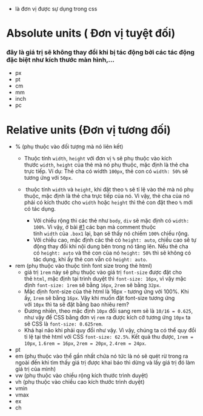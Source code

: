 - là đơn vị được sự dụng trong css
# Absolute units ( Đơn vị tuyệt đối)
### đây là giá trị sẽ không thay đổi khi bị tác động bởi các tác động đặc biệt như kích thước màn hình,...
- px
- pt
- cm
- mm
- inch
- pc

# Relative units (Đơn vị tương đối)
- % (phụ thuộc vào đối tượng mà nó liên kết)
	- Thuộc tính `width`, `height` với đơn vị `%` sẽ phụ thuộc vào kích thước `width`, `height` của thẻ mà nó phụ thuộc, mặc định là thẻ cha trực tiếp. Ví dụ: Thẻ cha có width `100px`, thẻ con có `width: 50%` sẽ tương ứng với `50px`.
	-  thuộc tính `width` và `height`, khi đặt theo `%` sẽ tỉ lệ vào thẻ mà nó phụ thuộc, mặc định là thẻ cha trực tiếp của nó. Vì vậy, thẻ cha của nó phải có kích thước cho `width` hoặc `height` thì thẻ con đặt theo `%` mới có tác dụng.

		- Với chiều rộng thì các thẻ như `body`, `div` sẽ mặc định có `width: 100%`. Vì vậy, ở bài [#1](https://fullstack.edu.vn/learning/html-css?id=dd794d1c-cea2-4f50-a792-91765cc92a74) các bạn mà comment thuộc tính `width` của `.box1` lại, bạn sẽ thấy nó chiếm `100%` chiều rộng.
		- Với chiều cao, mặc định các thẻ có `height: auto`, chiều cao sẽ tự động thay đổi khi nội dung bên trong nó tăng lên. Nếu thẻ cha có `height: auto` và thẻ con của nó `height: 50%` thì sẽ không có tác dụng, khi ấy thẻ con vẫn có `height: auto`.
- rem (phụ thuộc vào thuộc tính font size trong thẻ html)
	- giá trị `1rem` này sẽ phụ thuộc vào giá trị `font-size` được đặt cho thẻ `html`, mặc định tại trình duyệt thì `font-size: 16px`, vì vậy mặc định `font-size: 1rem` sẽ bằng `16px`, `2rem` sẽ bằng `32px`.
	- Mặc định font-size của thẻ html là 16px - tương ứng với 100%. Khi ấy, `1rem` sẽ bằng `16px`. Vậy khi muốn đặt font-size tương ứng với `10px` thì ta sẽ đặt bằng bao nhiêu rem?
	- Đương nhiên, theo mặc định `10px` đổi sang rem sẽ là `10/16 = 0.625`, như vậy để CSS bằng đơn vị `rem` ra được kích cỡ tương ứng `10px` ta sẽ CSS là `font-size: 0.625rem`.
	-  Khá hại não khi phải quy đổi như vậy. Vì vậy, chúng ta có thể quy đổi tỉ lệ tại thẻ html với CSS `font-size: 62.5%`. Kết quả thu được, `1rem = 10px`, `1.6rem = 16px`, `2rem = 20px`, `2.4rem = 24px`.
- pt
- em (phụ thuộc vào thể gần nhất chứa nó tức là nó sẽ quét rừ trong ra ngoài đến khi tìm thấy giá trị được khai báo thì dừng và lấy giá trị đó làm giá trị của mình)
- vw (phụ thuộc vào chiều rộng kích thước trình duyệt)
- vh (phụ thuộc vào chiều cao kích thước trình duyệt)
- vmin
- vmax
- ex
- ch
